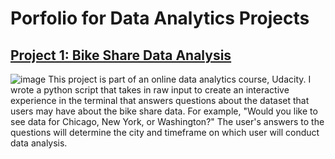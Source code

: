 # Porfolio for Data Analytics Projects

## [Project 1: Bike Share Data Analysis]()
![image](https://user-images.githubusercontent.com/114755796/208615777-e2b125f9-3784-4bbb-934c-656a313ff9f8.png)
This project is part of an online data analytics course, Udacity. I wrote a python script that takes in raw input to create an interactive experience in the terminal that answers questions about the dataset that users may have about the bike share data. For example, "Would you like to see data for Chicago, New York, or Washington?" The user's answers to the questions will determine the city and timeframe on which user will conduct data analysis. 
